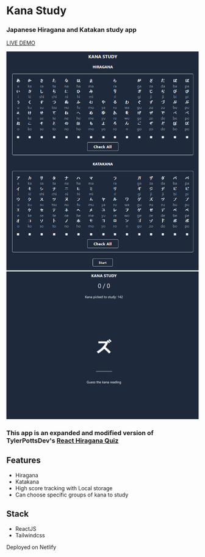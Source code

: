 # Kana Study

### Japanese Hiragana and Katakan study app

[LIVE DEMO](https://kanastudy.netlify.app/)

![Image](src/assets/kana-landing.png)
![Image](src/assets/kana-study.png)

### This app is an expanded and modified version of TylerPottsDev's [React Hiragana Quiz](https://github.com/TylerPottsDev/yt-react-hirigana-quiz)

## Features

- Hiragana
- Katakana
- High score tracking with Local storage
- Can choose specific groups of kana to study

## Stack

- ReactJS
- Tailwindcss

Deployed on Netlify
